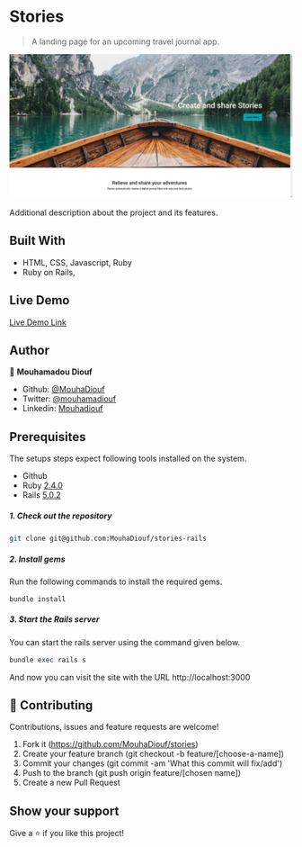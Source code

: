 # Stories
> A landing page for an upcoming travel journal app.

![screenshot](./app/assets/images/app_screenshot.jpg)

Additional description about the project and its features.

## Built With

- HTML, CSS, Javascript, Ruby
- Ruby on Rails,

## Live Demo

[Live Demo Link](https://stories-rails-mo.herokuapp.com/)


## Author

👤 **Mouhamadou Diouf**

- Github: [@MouhaDiouf](https://github.com/MouhaDiouf)
- Twitter: [@mouhamadiouf](https://twitter.com/mouhamadiouf)
- Linkedin: [Mouhadiouf](https://linkedin.com/mouha-diouf)

## Prerequisites

The setups steps expect following tools installed on the system.

- Github
- Ruby [2.4.0](https://github.com/organization/project-name/blob/master/.ruby-version#L1)
- Rails [5.0.2](https://github.com/organization/project-name/blob/master/Gemfile#L12)

##### 1. Check out the repository

```bash
git clone git@github.com:MouhaDiouf/stories-rails
```

##### 2. Install gems 

Run the following commands to install the required gems.

```ruby
bundle install
```

##### 3. Start the Rails server

You can start the rails server using the command given below.

```ruby
bundle exec rails s
```

And now you can visit the site with the URL http://localhost:3000

## 🤝 Contributing

Contributions, issues and feature requests are welcome!

1. Fork it (https://github.com/MouhaDiouf/stories)
2. Create your feature branch (git checkout -b feature/[choose-a-name])
3. Commit your changes (git commit -am 'What this commit will fix/add')
4. Push to the branch (git push origin feature/[chosen name])
5. Create a new Pull Request


## Show your support

Give a ⭐️ if you like this project!
